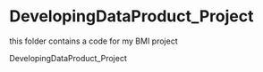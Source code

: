 DevelopingDataProduct_Project
=============================
this folder contains a code for my BMI project

DevelopingDataProduct_Project

